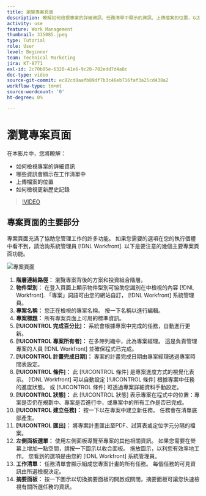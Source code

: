 ```yaml
---
title: 瀏覽專案頁面
description: 瞭解如何檢視專案的詳細資訊、任務清單中顯示的資訊、上傳檔案的位置，以及如何在中檢視更新歷史記錄 [!DNL  Workfront].
activity: use
feature: Work Management
thumbnail: 335085.jpeg
type: Tutorial
role: User
level: Beginner
team: Technical Marketing
jira: KT-8771
exl-id: 2c70b05e-6320-41e6-9c28-782edd7d4a8c
doc-type: video
source-git-commit: ec82cd0aafb89df7b3c46eb716faf3a25cd438a2
workflow-type: tm+mt
source-wordcount: '0'
ht-degree: 0%

---
```


# 瀏覽專案頁面

在本影片中，您將瞭解：

* 如何檢視專案的詳細資訊
* 哪些資訊會顯示在工作清單中
* 上傳檔案的位置
* 如何檢視更新歷史記錄

>[!VIDEO](https://video.tv.adobe.com/v/335085/?quality=12&learn=on)

## 專案頁面的主要部分

專案頁面充滿了協助您管理工作的許多功能。 如果您需要的選項在您的執行個體中看不到，請洽詢系統管理員 [!DNL Workfront]. 以下是要注意的幾個主要專案頁面功能。

![專案頁面](assets/project-page-graphic-for-planner.png)

1. **階層連結路徑：** 瀏覽專案背後的方案和投資組合階層。
2. **物件型別：** 在登入頁面上顯示物件型別可協助您識別在中檢視的內容 [!DNL Workfront]. 「專案」詞語可由您的網站自訂， [!DNL Workfront] 系統管理員。
3. **專案名稱：** 您正在檢視的專案名稱。 按一下名稱以進行編輯。
4. **專案標題：** 所有專案頁面上可用的標準資訊。
5. **[!UICONTROL 完成百分比]：** 系統會根據專案中完成的任務，自動進行更新。
6. **[!UICONTROL 專案所有者]：** 在多陣列織中，此為專案經理。 這是負責管理專案的人員 [!DNL Workfront] 並確保程式已完成。
7. **[!UICONTROL 計畫完成日期]：** 專案的計畫完成日期由專案經理透過專案時間表設定。
8. **[!UICONTROL 條件]：** 此 [!UICONTROL 條件] 是專案進度方式的視覺化表示。 [!DNL Workfront] 可以自動設定 [!UICONTROL 條件] 根據專案中任務的進度狀態。 或 [!UICONTROL 條件] 可透過專案詳細資料手動設定。
9. **[!UICONTROL 狀態]：** 此 [!UICONTROL 狀態] 表示專案在程式中的位置：專案是否仍在規劃中、專案是否進行中，或專案中的所有工作是否已完成。
10. **[!UICONTROL 建立任務]：** 按一下以在專案中建立新任務。 任務會在清單底部產生。
11. **[!UICONTROL 匯出]：** 將專案計畫匯出至PDF、試算表或定位字元分隔的檔案。
12. **左側面板選單：** 使用左側面板導覽至專案的其他相關資訊。 如果您需要在熒幕上增加一點空間，請按一下圖示以收合面板。 拖放圖示，以利您有效率地工作。 您看到的選項是由您的 [!DNL Workfront] 系統管理員。
13. **工作清單：** 任務清單會顯示組成您專案計畫的所有任務。 每個任務的可見資訊由所選檢視決定。
14. **摘要面板：** 按一下圖示以切換摘要面板的開啟或關閉，摘要面板可讓您快速檢視有關所選任務的資訊。

<!---
learn more:
simplified left navigation
edit projects
new toolbar for lists
--->

